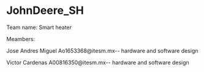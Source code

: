 # JohnDeere_SH


Team name: Smart heater

Meambers:

Jose Andres Miguel Ao1653368@itesm.mx-- hardware and software design 

Victor Cardenas    A00816350@itesm.mx-- hardware and software design

